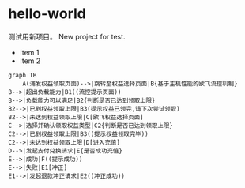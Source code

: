 # hello-world
测试用新项目。 New project for test.
- Item 1
- Item 2

```
graph TB
    A(浦发权益领取页面)-->|跳转至权益选择页面|B{基于主机性能的欧飞流控机制}
B-->|超出负载能力|B1((流控提示页面))
B-->|负载能力可以满足|B2{判断是否已达到领取上限}
B2-->|已到权益领取上限|B3(提示权益已领完,请下次尝试领取)
B2-->|未达到权益领取上限|C[欧飞权益选择页面]
C-->|选择并确认领取权益类型|C2{判断是否已达到领取上限}
C2-->|已到权益领取上限|B3((提示权益领取完毕))
C2-->|未达到权益领取上限|D[进入充值]
D-->|发起支付兑换请求|E{是否成功充值}
E-->|成功|F((提示成功))
E-->|失败|E1[冲正]
E1-->|发起退款冲正请求|E2((冲正成功))
```
